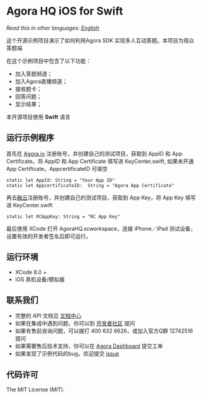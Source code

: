 # Agora HQ iOS for Swift

*Read this in other languages: [English](README.en.md)*

这个开源示例项目演示了如何利用Agora SDK 实现多人互动答题。本项目为观众答题端

在这个示例项目中包含了以下功能：

- 加入答题频道；
- 加入Agora直播频道；
- 接收题卡；
- 回答问题；
- 显示结果；

本开源项目使用 **Swift** 语言

## 运行示例程序
首先在 [Agora.io](https://dashboard.agora.io/cn/signup/) 注册账号，并创建自己的测试项目，获取到 AppID 和 App Certificate。将 AppID 和 App Certificate 填写进 KeyCenter.swift, 如果未开通App Certificate，AppcertificateID 可填空

```
static let AppId: String = "Your App ID"
static let AppcertificateID:  String = "Agora App Certificate"

```
再去[融云](http://www.rongcloud.cn/)注册账号，并创建自己的测试项目，获取到 App Key，将 App Key 填写进 KeyCenter.swift

```
static let RCAppKey: String = "RC App Key"

```

最后使用 XCode 打开 AgoraHQ.xcworkspace，连接 iPhone／iPad 测试设备，设置有效的开发者签名后即可运行。

## 运行环境
* XCode 8.0 +
* iOS 真机设备/模拟器

## 联系我们

- 完整的 API 文档见 [文档中心](https://docs.agora.io/cn/)
- 如果在集成中遇到问题，你可以到 [开发者社区](https://dev.agora.io/cn/) 提问
- 如果有售前咨询问题，可以拨打 400 632 6626，或加入官方Q群 12742516 提问
- 如果需要售后技术支持，你可以在 [Agora Dashboard](https://dashboard.agora.io) 提交工单
- 如果发现了示例代码的bug，欢迎提交 [issue](https://github.com/AgoraIO/HQ/issues)

## 代码许可

The MIT License (MIT).
